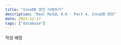 ```yaml
---
title: "InnoDB 엔진 이해하기"
description: "Real MySQL 8.0 - Part 4. InnoDB 엔진"
date: 2023-12-17
tags: ["database"]
---
```


작성 예정